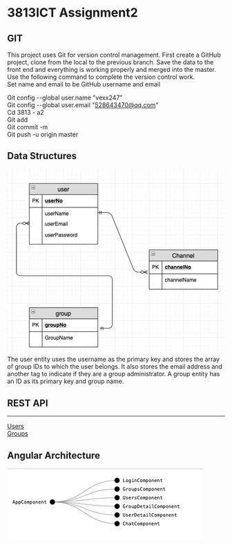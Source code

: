 # 3813ICT Assignment2 

## GIT 

This project uses Git for version control management. First create a GitHub project, clone from the local to the previous branch. Save the data to the front end and everything is working properly and merged into the master. Use the following command to complete the version control work.<br/> Set name and email to be GitHub username and email<br/>

Git config --global user.name "vexx247"<br/>
Git config --global user.email "528643470@qq.com"<br/>
Cd 3813 - a2<br/>
Git add<br/>
Git commit -m<br/>
Git push -u origin master<br/>

## Data Structures
![Image text](https://github.com/vexx247/3813_a2/blob/master/img/%E5%B1%8F%E5%B9%95%E5%BF%AB%E7%85%A7%202019-10-03%20%E4%B8%8B%E5%8D%881.55.07.png)
The user entity uses the username as the primary key and stores the array of group IDs to which the user belongs. It also stores the email address and another tag to indicate if they are a group administrator. A group entity has an ID as its primary key and group name.
## REST API
---
[Users](users.md) <br/>
[Groups](groups.md)

## Angular Architecture

![Image text](https://github.com/vexx247/3813_a2/blob/master/img/%E5%B1%8F%E5%B9%95%E5%BF%AB%E7%85%A7%202019-10-03%20%E4%B8%8B%E5%8D%881.27.36.png)


    





